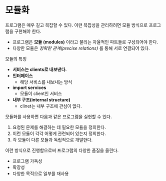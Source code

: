 # 모듈화

프로그램은 매우 길고 복잡할 수 있다. 이런 복잡성을 관리하려면 모듈 방식으로 프로그램을 구현해야 한다. 
- 프로그램은 **모듈 (modules)** 이라고 불리는 자율적인 파트들로 구성되어야 한다.
- 다양한 모듈은 *정확한 관계(precise relations)* 를 통해 서로 연결되어 있다.


모듈의 특징
- **서비스는 clients로 내보낸다.**
- **인터페이스**
  - 해당 서비스를 내보내는 방식
- **import services**
  - 모듈이 client인 서비스
- **내부 구조(internal structure)**
  - clinet는 내부 구조에 관심이 없다.


모듈화를 사용하면 다음과 같은 프로그램을 실현할 수 있다.

1. 요청된 문제를 해결하는 데 필요한 모듈을 정의한다.
2. 이런 모듈이 각각 어떻게 관련되어 있는지 정의한다.
3. 각 모듈이 다른 모듈과 독립적으로 개발한다.

이런 방식으로 진행함으로써 프로그램의 다양한 품질을 올린다.
- 프로그램 가독성
- 확장성
- 다양한 목적으로 일부를 재사용
